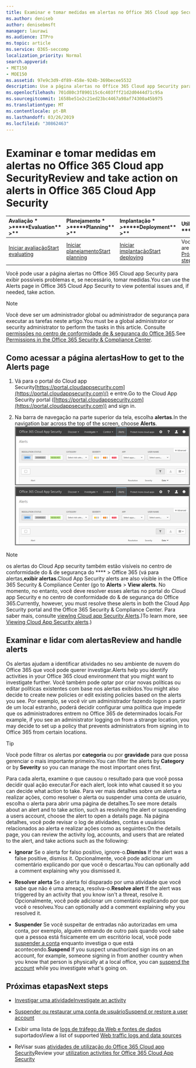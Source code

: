 ```yaml
---
title: Examinar e tomar medidas em alertas no Office 365 Cloud app Security
ms.author: deniseb
author: denisebmsft
manager: laurawi
ms.audience: ITPro
ms.topic: article
ms.service: O365-seccomp
localization_priority: Normal
search.appverid:
- MET150
- MOE150
ms.assetid: 97e9c3d9-df89-458e-924b-369becee5532
description: Use a página alertas no Office 365 Cloud app Security para exibir possíveis problemas e tomar ações. Você pode descartar ou resolver alertas e, se necessário, suspender uma conta de usuário.
ms.openlocfilehash: 701d80c3f890115c6c403fff21d2d0444d71c95a
ms.sourcegitcommit: 1658be51e2c21ed23bc4467a98af74300a45b975
ms.translationtype: MT
ms.contentlocale: pt-BR
ms.lasthandoff: 03/26/2019
ms.locfileid: "30862463"
---
```

# <a name="review-and-take-action-on-alerts-in-office-365-cloud-app-security"></a><span data-ttu-id="d26e6-104">Examinar e tomar medidas em alertas no Office 365 Cloud app Security</span><span class="sxs-lookup"><span data-stu-id="d26e6-104">Review and take action on alerts in Office 365 Cloud App Security</span></span>
  
|<span data-ttu-id="d26e6-105">Avaliação \* *\>*\*</span><span class="sxs-lookup"><span data-stu-id="d26e6-105">\*\*\*\*Evaluation\*\* \>\*\*</span></span>|<span data-ttu-id="d26e6-106">Planejamento \* *\>*\*</span><span class="sxs-lookup"><span data-stu-id="d26e6-106">\*\*\*\*Planning\*\* \>\*\*</span></span>|<span data-ttu-id="d26e6-107">Implantação \* *\>*\*</span><span class="sxs-lookup"><span data-stu-id="d26e6-107">\*\*\*\*Deployment\*\* \>\*\*</span></span>|<span data-ttu-id="d26e6-108">Utilização \* \* \*</span><span class="sxs-lookup"><span data-stu-id="d26e6-108">\*\*\*\*Utilization\*\*\*\*</span></span>|
|:-----|:-----|:-----|:-----|
|[<span data-ttu-id="d26e6-109">Iniciar avaliação</span><span class="sxs-lookup"><span data-stu-id="d26e6-109">Start evaluating</span></span>](office-365-cas-overview.md) <br/> |[<span data-ttu-id="d26e6-110">Iniciar planejamento</span><span class="sxs-lookup"><span data-stu-id="d26e6-110">Start planning</span></span>](get-ready-for-office-365-cas.md) <br/> |[<span data-ttu-id="d26e6-111">Iniciar implantação</span><span class="sxs-lookup"><span data-stu-id="d26e6-111">Start deploying</span></span>](turn-on-office-365-cas.md) <br/> |<span data-ttu-id="d26e6-112">Você está aqui!</span><span class="sxs-lookup"><span data-stu-id="d26e6-112">You are here!</span></span>  <br/> [<span data-ttu-id="d26e6-113">Próximas etapas</span><span class="sxs-lookup"><span data-stu-id="d26e6-113">Next steps</span></span>](#next-steps) <br/> |
   
<span data-ttu-id="d26e6-114">Você pode usar a página alertas no Office 365 Cloud app Security para exibir possíveis problemas e, se necessário, tomar medidas.</span><span class="sxs-lookup"><span data-stu-id="d26e6-114">You can use the Alerts page in Office 365 Cloud App Security to view potential issues and, if needed, take action.</span></span>
  
> [!NOTE]
> <span data-ttu-id="d26e6-115">Você deve ser um administrador global ou administrador de segurança para executar as tarefas neste artigo.</span><span class="sxs-lookup"><span data-stu-id="d26e6-115">You must be a global administrator or security administrator to perform the tasks in this article.</span></span> <span data-ttu-id="d26e6-116">Consulte [permissões no centro de conformidade de &amp; segurança do Office 365](permissions-in-the-security-and-compliance-center.md).</span><span class="sxs-lookup"><span data-stu-id="d26e6-116">See [Permissions in the Office 365 Security &amp; Compliance Center](permissions-in-the-security-and-compliance-center.md).</span></span> 
  
## <a name="how-to-get-to-the-alerts-page"></a><span data-ttu-id="d26e6-117">Como acessar a página alertas</span><span class="sxs-lookup"><span data-stu-id="d26e6-117">How to get to the Alerts page</span></span>

1. <span data-ttu-id="d26e6-118">Vá para o portal do Cloud app Security[https://portal.cloudappsecurity.com](https://portal.cloudappsecurity.com)() e entre.</span><span class="sxs-lookup"><span data-stu-id="d26e6-118">Go to the Cloud App Security portal ([https://portal.cloudappsecurity.com](https://portal.cloudappsecurity.com)) and sign in.</span></span>
  
2. <span data-ttu-id="d26e6-119">Na barra de navegação na parte superior da tela, escolha **alertas**.</span><span class="sxs-lookup"><span data-stu-id="d26e6-119">In the navigation bar across the top of the screen, choose **Alerts**.</span></span><br/><span data-ttu-id="d26e6-120">![Na página alertas, você pode ver os alertas que foram disparados e as ações realizadas.](media/3b53d4c9-4b13-435d-8547-8c0f9ae6b914.png)</span><span class="sxs-lookup"><span data-stu-id="d26e6-120">![On the Alerts page, you can see alerts that were triggered and any actions taken.](media/3b53d4c9-4b13-435d-8547-8c0f9ae6b914.png)</span></span>
 
> [!NOTE]
> <span data-ttu-id="d26e6-121">os alertas do Cloud App security também estão visíveis no centro de conformidade do & de segurança do \*\*\*\* > Office 365 (vá para alertas,**exibir alertas**.</span><span class="sxs-lookup"><span data-stu-id="d26e6-121">Cloud App Security alerts are also visible in the Office 365 Security & Compliance Center (go to **Alerts** > **View alerts**.</span></span> <span data-ttu-id="d26e6-122">No momento, no entanto, você deve resolver esses alertas no portal do Cloud app Security e no centro de conformidade do & de segurança do Office 365.</span><span class="sxs-lookup"><span data-stu-id="d26e6-122">Currently, however, you must resolve these alerts in both the Cloud App Security portal and the Office 365 Security & Compliance Center.</span></span> <span data-ttu-id="d26e6-123">Para saber mais, consulte [viewIng Cloud app Security Alerts](alert-policies.md#viewing-cloud-app-security-alerts).)</span><span class="sxs-lookup"><span data-stu-id="d26e6-123">To learn more, see [Viewing Cloud App Security alerts](alert-policies.md#viewing-cloud-app-security-alerts).)</span></span> 
 
## <a name="review-and-handle-alerts"></a><span data-ttu-id="d26e6-124">Examinar e lidar com alertas</span><span class="sxs-lookup"><span data-stu-id="d26e6-124">Review and handle alerts</span></span>

<span data-ttu-id="d26e6-125">Os alertas ajudam a identificar atividades no seu ambiente de nuvem do Office 365 que você pode querer investigar.</span><span class="sxs-lookup"><span data-stu-id="d26e6-125">Alerts help you identify activities in your Office 365 cloud environment that you might want to investigate further.</span></span> <span data-ttu-id="d26e6-126">Você também pode optar por criar novas políticas ou editar políticas existentes com base nos alertas exibidos.</span><span class="sxs-lookup"><span data-stu-id="d26e6-126">You might also decide to create new policies or edit existing policies based on the alerts you see.</span></span> <span data-ttu-id="d26e6-127">Por exemplo, se você vir um administrador fazendo logon a partir de um local estranho, poderá decidir configurar uma política que impede que os administradores entrem no Office 365 de determinados locais.</span><span class="sxs-lookup"><span data-stu-id="d26e6-127">For example, if you see an administrator logging on from a strange location, you may decide to set up a policy that prevents administrators from signing in to Office 365 from certain locations.</span></span>
  
> [!TIP]
> <span data-ttu-id="d26e6-128">Você pode filtrar os alertas por **categoria** ou por **gravidade** para que possa gerenciar o mais importante primeiro.</span><span class="sxs-lookup"><span data-stu-id="d26e6-128">You can filter the alerts by **Category** or by **Severity** so you can manage the most important ones first.</span></span> 
  
<span data-ttu-id="d26e6-129">Para cada alerta, examine o que causou o resultado para que você possa decidir qual ação executar.</span><span class="sxs-lookup"><span data-stu-id="d26e6-129">For each alert, look into what caused it so you can decide what action to take.</span></span> <span data-ttu-id="d26e6-130">Para ver mais detalhes sobre um alerta e realizar ações, como resolver o alerta ou suspender uma conta de usuário, escolha o alerta para abrir uma página de detalhes.</span><span class="sxs-lookup"><span data-stu-id="d26e6-130">To see more details about an alert and to take action, such as resolving the alert or suspending a users account, choose the alert to open a details page.</span></span> <span data-ttu-id="d26e6-131">Na página detalhes, você pode revisar o log de atividades, contas e usuários relacionados ao alerta e realizar ações como as seguintes:</span><span class="sxs-lookup"><span data-stu-id="d26e6-131">On the details page, you can review the activity log, accounts, and users that are related to the alert, and take actions such as the following:</span></span>
  
- <span data-ttu-id="d26e6-132">**Ignorar** Se o alerta for falso positivo, ignore-o.</span><span class="sxs-lookup"><span data-stu-id="d26e6-132">**Dismiss** If the alert was a false positive, dismiss it.</span></span> <span data-ttu-id="d26e6-133">Opcionalmente, você pode adicionar um comentário explicando por que você o descartau.</span><span class="sxs-lookup"><span data-stu-id="d26e6-133">You can optionally add a comment explaining why you dismissed it.</span></span> 
    
- <span data-ttu-id="d26e6-134">**Resolver alerta** Se o alerta foi disparado por uma atividade que você sabe que não é uma ameaça, resolva-o.</span><span class="sxs-lookup"><span data-stu-id="d26e6-134">**Resolve alert** If the alert was triggered by an activity that you know isn't a threat, resolve it.</span></span> <span data-ttu-id="d26e6-135">Opcionalmente, você pode adicionar um comentário explicando por que você o resolveu.</span><span class="sxs-lookup"><span data-stu-id="d26e6-135">You can optionally add a comment explaining why you resolved it.</span></span> 
    
- <span data-ttu-id="d26e6-136">**Suspender** Se você suspeitar de entradas não autorizadas em uma conta, por exemplo, alguém entrando de outro país quando você sabe que a pessoa está fisicamente em um escritório local, você pode [suspender a conta](suspend-or-restore-an-account-in-ocas.md) enquanto investiga o que está acontecendo.</span><span class="sxs-lookup"><span data-stu-id="d26e6-136">**Suspend** If you suspect unauthorized sign ins on an account, for example, someone signing in from another country when you know that person is physically at a local office, you can [suspend the account](suspend-or-restore-an-account-in-ocas.md) while you investigate what's going on.</span></span> 
    
## <a name="next-steps"></a><span data-ttu-id="d26e6-137">Próximas etapas</span><span class="sxs-lookup"><span data-stu-id="d26e6-137">Next steps</span></span>

- [<span data-ttu-id="d26e6-138">Investigar uma atividade</span><span class="sxs-lookup"><span data-stu-id="d26e6-138">Investigate an activity</span></span>](investigate-an-activity-in-office-365-cas.md)
    
- [<span data-ttu-id="d26e6-139">Suspender ou restaurar uma conta de usuário</span><span class="sxs-lookup"><span data-stu-id="d26e6-139">Suspend or restore a user account</span></span>](suspend-or-restore-an-account-in-ocas.md)
    
- <span data-ttu-id="d26e6-140">Exibir uma lista de [logs de tráfego da Web e fontes de dados](web-traffic-logs-and-data-sources-for-ocas.md) suportados</span><span class="sxs-lookup"><span data-stu-id="d26e6-140">View a list of supported [Web traffic logs and data sources](web-traffic-logs-and-data-sources-for-ocas.md)</span></span>
    
- <span data-ttu-id="d26e6-141">ReVisar suas [atividades de utilização do Office 365 Cloud app Security](utilization-activities-for-ocas.md)</span><span class="sxs-lookup"><span data-stu-id="d26e6-141">Review your [utilization activities for Office 365 Cloud App Security](utilization-activities-for-ocas.md)</span></span>
    

